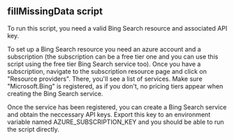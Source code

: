 ## fillMissingData script

To run this script, you need a valid Bing Search resource and associated API key.

To set up a Bing Search resource you need an azure account and a subscription
(the subscription can be a free tier one and you can use this script using the
free tier Bing Search service too). Once you have a subscription, navigate
to the subscription resource page and click on "Resource providers". There,
you'll see a list of services. Make sure "Microsoft.Bing" is registered, as if
you don't, no pricing tiers appear when creating the Bing Search service.

Once the service has been registered, you can create a Bing Search service and
obtain the neccessary API keys. Export this key to an environment variable
named AZURE_SUBSCRIPTION_KEY and you should be able to run the script directly.